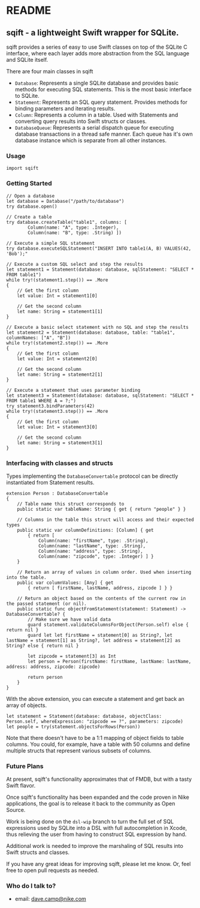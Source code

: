 # README #

## sqift - a lightweight Swift wrapper for SQLite. ##

sqift provides a series of easy to use Swift classes on top of the SQLite C interface, where each layer adds more abstraction from the SQL language and SQLite itself.

There are four main classes in sqift

* `Database`: Represents a single SQLite database and provides basic methods for executing SQL statements. This is the most basic interface to SQLite.
* `Statement`: Represents an SQL query statement. Provides methods for binding parameters and iterating results.
* `Column`: Represents a column in a table. Used with Statements and converting query results into Swift structs or classes.
* `DatabaseQueue`: Represents a serial dispatch queue for executing database transactions in a thread safe manner. Each queue has it's own database instance which is separate from all other instances.

### Usage ###

`import sqift`

### Getting Started ###

```
// Open a database
let database = Database("/path/to/database")
try database.open()

// Create a table
try database.createTable("table1", columns: [ 
		Column(name: "A", type: .Integer), 
		Column(name: "B", type: .String) ])
		
// Execute a simple SQL statement
try database.executeSQLStatement("INSERT INTO table1(A, B) VALUES(42, 'Bob');"

// Execute a custom SQL select and step the results
let statement1 = Statement(database: database, sqlStatement: "SELECT * FROM table1")
while try!(statement1.step()) == .More
{
	// Get the first column
	let value: Int = statement1[0]
	
	// Get the second column
	let name: String = statement1[1]
}

// Execute a basic select statement with no SQL and step the results
let statement2 = Statement(database: database, table: "table1", columnNames: ["A", "B"])
while try!(statement2.step()) == .More
{
	// Get the first column
	let value: Int = statement2[0]
	
	// Get the second column
	let name: String = statement2[1]
}

// Execute a statement that uses parameter binding
let statement3 = Statement(database: database, sqlStatement: "SELECT * FROM table1 WHERE A = ?;")
try statement3.bindParameters(42)
while try!(statement3.step()) == .More
{
	// Get the first column
	let value: Int = statement3[0]
	
	// Get the second column
	let name: String = statement3[1]
}

```

### Interfacing with classes and structs

Types implementing the `DatabaseConvertable` protocol can be directly instantiated from Statement results.

```
extension Person : DatabaseConvertable
{
	// Table name this struct corresponds to
    public static var tableName: String { get { return "people" } }
    
	// Columns in the table this struct will access and their expected types
    public static var columnDefinitions: [Column] { get
        { return [
            Column(name: "firstName", type: .String),
            Column(name: "lastName", type: .String),
            Column(name: "address", type: .String),
            Column(name: "zipcode", type: .Integer) ] }
    }
    
	// Return an array of values in column order. Used when inserting into the table.
    public var columnValues: [Any] { get 
    	{ return [ firstName, lastName, address, zipcode ] } }
    
	// Return an object based on the contents of the current row in the passed statement (or nil).
    public static func objectFromStatement(statement: Statement) -> DatabaseConvertable? {
        // Make sure we have valid data
        guard statement.validateColumnsForObject(Person.self) else { return nil }
        guard let let firstName = statement[0] as String?, let lastName = statement[1] as String?, let address = statement[2] as String? else { return nil }

        let zipcode = statement[3] as Int
        let person = Person(firstName: firstName, lastName: lastName, address: address, zipcode: zipcode)
        
        return person
    }
}
```
With the above extension, you can execute a statement and get back an array of objects.

```
let statement = Statement(database: database, objectClass: Person.self, whereExpression: "zipcode == ?", parameters: zipcode)
let people = try(statement.objectsForRows(Person))

```
Note that there doesn't have to be a 1:1 mapping of object fields to table columns. You could, for example, have a table with 50 columns and define multiple structs that represent various subsets of columns.

### Future Plans ###
At present, sqift's functionality approximates that of FMDB, but with a tasty Swift flavor.

Once sqift's functionality has been expanded and the code proven in Nike applications, the goal is to release it back to the community as Open Source.

Work is being done on the `dsl-wip` branch to turn the full set of SQL expressions used by SQLite into a DSL with full autocompletion in Xcode, thus relieving the user from having to construct SQL expression by hand.

Additional work is needed to improve the marshaling of SQL results into Swift structs and classes.

If you have any great ideas for improving sqift, please let me know. Or, feel free to open pull requests as needed.


### Who do I talk to? ###

* email: dave.camp@nike.com
